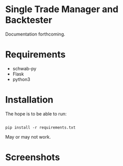 # Single Trade Manager and Backtester

Documentation forthcoming.

# Requirements

* schwab-py
* Flask
* python3

# Installation

The hope is to be able to run:

```

pip install -r requirements.txt

```

May or may not work.

# Screenshots

